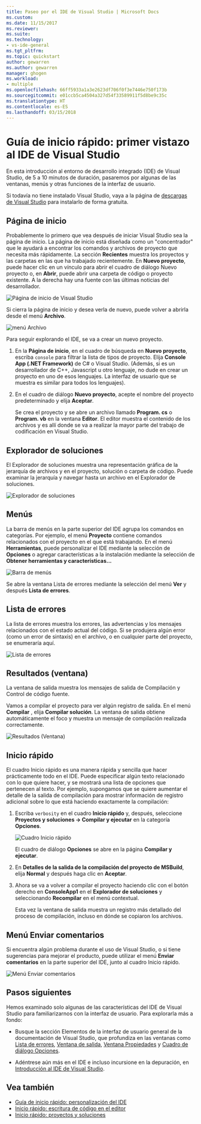 ```yaml
---
title: Paseo por el IDE de Visual Studio | Microsoft Docs
ms.custom: 
ms.date: 11/15/2017
ms.reviewer: 
ms.suite: 
ms.technology:
- vs-ide-general
ms.tgt_pltfrm: 
ms.topic: quickstart
author: gewarren
ms.author: gewarren
manager: ghogen
ms.workload:
- multiple
ms.openlocfilehash: 66ff5933a1a3e2623df706f0f3e7446e750f173b
ms.sourcegitcommit: e01ccb5ca4504a327d54f33589911f5d8be9c35c
ms.translationtype: HT
ms.contentlocale: es-ES
ms.lasthandoff: 03/15/2018
---
```

# <a name="quickstart-first-look-at-the-visual-studio-ide"></a>Guía de inicio rápido: primer vistazo al IDE de Visual Studio

En esta introducción al entorno de desarrollo integrado (IDE) de Visual Studio, de 5 a 10 minutos de duración, pasaremos por algunas de las ventanas, menús y otras funciones de la interfaz de usuario.

Si todavía no tiene instalado Visual Studio, vaya a la página de [descargas de Visual Studio](https://aka.ms/vsdownload?utm_source=mscom&utm_campaign=msdocs) para instalarlo de forma gratuita.

## <a name="start-page"></a>Página de inicio

Probablemente lo primero que vea después de iniciar Visual Studio sea la página de inicio. La página de inicio está diseñada como un "concentrador" que le ayudará a encontrar los comandos y archivos de proyecto que necesita más rápidamente. La sección **Recientes** muestra los proyectos y las carpetas en las que ha trabajado recientemente. En **Nuevo proyecto**, puede hacer clic en un vínculo para abrir el cuadro de diálogo Nuevo proyecto o, en **Abrir**, puede abrir una carpeta de código o proyecto existente. A la derecha hay una fuente con las últimas noticias del desarrollador.

![Página de inicio de Visual Studio](media/quickstart-IDE-start-page.png)

Si cierra la página de inicio y desea verla de nuevo, puede volver a abrirla desde el menú **Archivo**.

![menú Archivo](media/quickstart-IDE-file-menu-large.png)

Para seguir explorando el IDE, se va a crear un nuevo proyecto.

1. En la **Página de inicio**, en el cuadro de búsqueda en **Nuevo proyecto**, escriba `console` para filtrar la lista de tipos de proyecto. Elija **Console App (.NET Framework)** de C# o Visual Studio. (Además, si es un desarrollador de C++, Javascript u otro lenguaje, no dude en crear un proyecto en uno de esos lenguajes. La interfaz de usuario que se muestra es similar para todos los lenguajes).

1. En el cuadro de diálogo **Nuevo proyecto**, acepte el nombre del proyecto predeterminado y elija **Aceptar**.

   Se crea el proyecto y se abre un archivo llamado **Program. cs** o **Program. vb** en la ventana **Editor**. El editor muestra el contenido de los archivos y es allí donde se va a realizar la mayor parte del trabajo de codificación en Visual Studio.

## <a name="solution-explorer"></a>Explorador de soluciones

El Explorador de soluciones muestra una representación gráfica de la jerarquía de archivos y en el proyecto, solución o carpeta de código. Puede examinar la jerarquía y navegar hasta un archivo en el Explorador de soluciones.

![Explorador de soluciones](media/quickstart-IDE-solution-explorer.png)

## <a name="menus"></a>Menús

La barra de menús en la parte superior del IDE agrupa los comandos en categorías. Por ejemplo, el menú **Proyecto** contiene comandos relacionados con el proyecto en el que está trabajando. En el menú **Herramientas**, puede personalizar el IDE mediante la selección de **Opciones** o agregar características a la instalación mediante la selección de **Obtener herramientas y características...**

![Barra de menús](media/quickstart-IDE-menu-bar.png)

Se abre la ventana Lista de errores mediante la selección del menú **Ver** y después **Lista de errores**.

## <a name="error-list"></a>Lista de errores

La lista de errores muestra los errores, las advertencias y los mensajes relacionados con el estado actual del código. Si se produjera algún error (como un error de sintaxis) en el archivo, o en cualquier parte del proyecto, se enumeraría aquí.

![Lista de errores](media/quickstart-IDE-error-list.png)

## <a name="output-window"></a>Resultados (ventana)

La ventana de salida muestra los mensajes de salida de Compilación y Control de código fuente.

Vamos a compilar el proyecto para ver algún registro de salida. En el menú **Compilar** , elija **Compilar solución**. La ventana de salida obtiene automáticamente el foco y muestra un mensaje de compilación realizada correctamente.

![Resultados (Ventana)](media/quickstart-IDE-output.png)

## <a name="quick-launch"></a>Inicio rápido

El cuadro Inicio rápido es una manera rápida y sencilla que hacer prácticamente todo en el IDE. Puede especificar algún texto relacionado con lo que quiere hacer, y se mostrará una lista de opciones que pertenecen al texto. Por ejemplo, supongamos que se quiere aumentar el detalle de la salida de compilación para mostrar información de registro adicional sobre lo que está haciendo exactamente la compilación:

1. Escriba `verbosity` en el cuadro **Inicio rápido** y, después, seleccione **Proyectos y soluciones -> Compilar y ejecutar** en la categoría **Opciones**.

   ![Cuadro Inicio rápido](media/quickstart-IDE-quick-launch.png)

   El cuadro de diálogo **Opciones** se abre en la página **Compilar y ejecutar**.

1. En **Detalles de la salida de la compilación del proyecto de MSBuild**, elija **Normal** y después haga clic en **Aceptar**.

1. Ahora se va a volver a compilar el proyecto haciendo clic con el botón derecho en **ConsoleApp1** en el **Explorador de soluciones** y seleccionando **Recompilar** en el menú contextual.

   Esta vez la ventana de salida muestra un registro más detallado del proceso de compilación, incluso en dónde se copiaron los archivos.

## <a name="send-feedback-menu"></a>Menú Enviar comentarios

Si encuentra algún problema durante el uso de Visual Studio, o si tiene sugerencias para mejorar el producto, puede utilizar el menú **Enviar comentarios** en la parte superior del IDE, junto al cuadro Inicio rápido.

![Menú Enviar comentarios](media/quickstart-IDE-send-feedback.png)

## <a name="next-steps"></a>Pasos siguientes

Hemos examinado solo algunas de las características del IDE de Visual Studio para familiarizarnos con la interfaz de usuario. Para explorarla más a fondo:

- Busque la sección Elementos de la interfaz de usuario general de la documentación de Visual Studio, que profundiza en las ventanas como [Lista de errores](../ide/reference/error-list-window.md), [Ventana de salida](../ide/reference/output-window.md), [Ventana Propiedades](../ide/reference/properties-window.md) y [Cuadro de diálogo Opciones](../ide/reference/options-dialog-box-visual-studio.md).

- Adéntrese aún más en el IDE e incluso incursione en la depuración, en [Introducción al IDE de Visual Studio](../ide/visual-studio-ide.md).

## <a name="see-also"></a>Vea también

- [Guía de inicio rápido: personalización del IDE](../ide/personalizing-the-visual-studio-ide.md)
- [Inicio rápido: escritura de código en el editor](../ide/quickstart-editor.md)
- [Inicio rápido: proyectos y soluciones](../ide/quickstart-projects-solutions.md)

